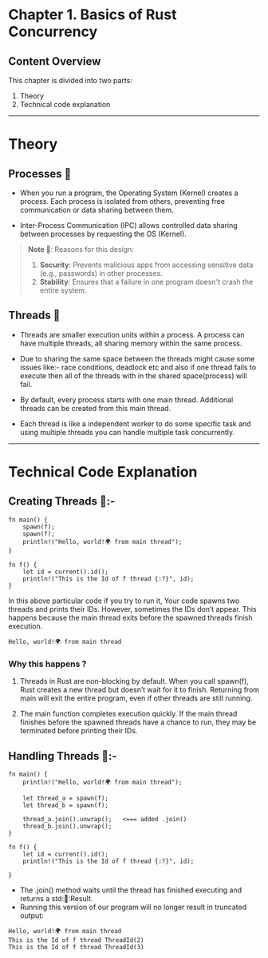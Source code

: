 # Chapter 1. Basics of Rust Concurrency

## Content Overview
This chapter is divided into two parts:
1. Theory
2. Technical code explanation
----

# Theory 
## Processes 👾

- When you run a program, the Operating System (Kernel) creates a process. Each process is isolated from others, preventing free communication or data sharing between them.

- Inter-Process Communication (IPC) allows controlled data sharing between processes by requesting the OS (Kernel).


> **Note 📝**: Reasons for this design:
> 1. **Security**: Prevents malicious apps from accessing sensitive data (e.g., passwords) in other processes.
> 2. **Stability**: Ensures that a failure in one program doesn't crash the entire system.


## Threads 🧶

- Threads are smaller execution units within a process. A process can have multiple threads, all sharing memory within the same process.

- Due to sharing the same space between the threads might cause some issues like:- race conditions, deadlock etc and also if one thread fails to execute then all of the threads with in the shared space(process) will fail.

- By default, every process starts with one main thread. Additional threads can be created from this main thread.

- Each thread is like a independent worker to do some specific task and using multiple threads you can handle multiple task concurrently. 

---

# Technical Code Explanation

## Creating Threads 🧶:-
```
fn main() {
    spawn(f);
    spawn(f);
    println!("Hello, world!🌍 from main thread");
}

fn f() {
    let id = current().id();
    println!("This is the Id of f thread {:?}", id);
}
```

In this above particular code if you try to run it, Your code spawns two threads and prints their IDs. However, sometimes the IDs don’t appear. This happens because the main thread exits before the spawned threads finish execution.

```
Hello, world!🌍 from main thread
```

### Why this happens ?
1) Threads in Rust are non-blocking by default. When you call spawn(f), Rust creates a new thread but doesn’t wait for it to finish.   Returning from main will exit the entire program, even if other threads are still running.

2) The main function completes execution quickly. If the main thread finishes before the spawned threads have a chance to run, they may be terminated before printing their IDs.


## Handling Threads 🧶:- 

```
fn main() {
    println!("Hello, world!🌍 from main thread");

    let thread_a = spawn(f);
    let thread_b = spawn(f);

    thread_a.join().unwrap();   <=== added .join()
    thread_b.join().unwrap();
}

fn f() {
    let id = current().id();
    println!("This is the Id of f thread {:?}", id);

}

```

- The .join() method waits until the thread has finished executing and returns a std::thread::Result.
- Running this version of our program will no longer result in truncated output:



```
Hello, world!🌍 from main thread
This is the Id of f thread ThreadId(2)
This is the Id of f thread ThreadId(3)
```
